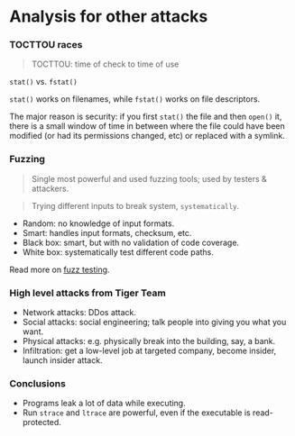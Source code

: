 # Analysis for other attacks

### TOCTTOU races
> TOCTTOU: time of check to time of use

`stat()` vs. `fstat()`

`stat()` works on filenames, while `fstat()` works on file descriptors.

The major reason is security: if you first `stat()` the file and then `open()` it, there is a small window of time in between where the file could have been modified (or had its permissions changed, etc) or replaced with a symlink.

### Fuzzing
> Single most powerful and used fuzzing tools; used by testers & attackers.

> Trying different inputs to break system, `systematically`.

* Random: no knowledge of input formats.
* Smart: handles input formats, checksum, etc.
* Black box: smart, but with no validation of code coverage.
* White box: systematically test different code paths.

Read more on [fuzz testing](http://en.wikipedia.org/wiki/Fuzz_testing).

### High level attacks from Tiger Team
* Network attacks: DDos attack.
* Social attacks: social engineering; talk people into giving you what you want.
* Physical attacks: e.g. physically break into the building, say, a bank.
* Infiltration: get a low-level job at targeted company, become insider, launch insider attack.

### Conclusions
* Programs leak a lot of data while executing.
* Run `strace` and `ltrace` are powerful, even if the executable is read-protected.


